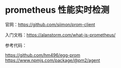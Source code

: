 # prometheus 性能实时检测

官网：https://github.com/siimon/prom-client

入门文档：https://alanstorm.com/what-is-prometheus/

参考代码：

https://github.com/hm496/egg-prom
https://www.npmjs.com/package/@pm2/agent